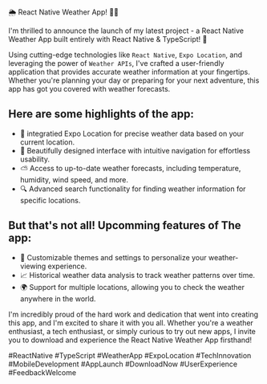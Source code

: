 🌦️ React Native Weather App! 📱🎉

I'm thrilled to announce the launch of my latest project - a React Native Weather App built entirely with React Native & TypeScript! 🚀

Using cutting-edge technologies like `React Native`, `Expo Location`, and leveraging the power of `Weather APIs`, I've crafted a user-friendly application that provides accurate weather information at your fingertips. Whether you're planning your day or preparing for your next adventure, this app has got you covered with weather forecasts.

## Here are some highlights of the app:

- 📍 integratied Expo Location for precise weather data based on your current location.
- 🌈 Beautifully designed interface with intuitive navigation for effortless usability.
- ⛅️ Access to up-to-date weather forecasts, including temperature, humidity, wind speed, and more.
- 🔍 Advanced search functionality for finding weather information for specific locations.

## But that's not all! Upcomming features of The app:

- 🎨 Customizable themes and settings to personalize your weather-viewing experience.
- 📈 Historical weather data analysis to track weather patterns over time.
- 🌍 Support for multiple locations, allowing you to check the weather anywhere in the world.

I'm incredibly proud of the hard work and dedication that went into creating this app, and I'm excited to share it with you all. Whether you're a weather enthusiast, a tech enthusiast, or simply curious to try out new apps, I invite you to download and experience the React Native Weather App firsthand!

#ReactNative #TypeScript #WeatherApp #ExpoLocation #TechInnovation #MobileDevelopment #AppLaunch #DownloadNow #UserExperience #FeedbackWelcome
